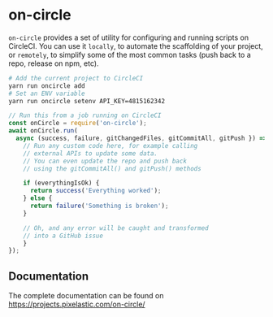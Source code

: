 <!--
  This page was automatically generated by aberlaas readme.
  DO NOT EDIT IT MANUALLY.
-->

# on-circle

<div class="lead">
  <code>on-circle</code> provides a set of utility for configuring and running
  scripts on CircleCI. You can use it <code>locally</code>, to automate the
  scaffolding of your project, or <code>remotely</code>, to simplify some of the
  most common tasks (push back to a repo, release on npm, etc).
</div>

```sh
# Add the current project to CircleCI
yarn run oncircle add
# Set an ENV variable
yarn run oncircle setenv API_KEY=4815162342
```

```javascript
// Run this from a job running on CircleCI
const onCircle = require('on-circle');
await onCircle.run(
  async (success, failure, gitChangedFiles, gitCommitAll, gitPush }) => {
    // Run any custom code here, for example calling
    // external APIs to update some data.
    // You can even update the repo and push back
    // using the gitCommitAll() and gitPush() methods

    if (everythingIsOk) {
      return success('Everything worked');
    } else {
      return failure('Something is broken');
    }

    // Oh, and any error will be caught and transformed
    // into a GitHub issue
    }
});
```

## Documentation

The complete documentation can be found on https://projects.pixelastic.com/on-circle/